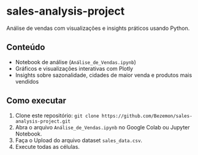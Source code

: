 # sales-analysis-project
Análise de vendas com visualizações e insights práticos usando Python.

## Conteúdo
- Notebook de análise (`Análise_de_Vendas.ipynb`)
- Gráficos e visualizações interativas com Plotly
- Insights sobre sazonalidade, cidades de maior venda e produtos mais vendidos

## Como executar
1. Clone este repositório: `git clone https://github.com/Bezemon/sales-analysis-project.git`
2. Abra o arquivo `Análise_de_Vendas.ipynb` no Google Colab ou Jupyter Notebook.
3. Faça o Upload do arquivo dataset `sales_data.csv`.
4. Execute todas as células.

